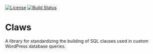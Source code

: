 [![License](https://img.shields.io/badge/license-GPL_v2%2B-blue.svg?style=flat-square)](http://opensource.org/licenses/GPL-2.0)
[![Build Status](https://img.shields.io/travis/AffiliateWP/claws/master.svg?style=flat-square)](https://travis-ci.org/AffiliateWP/claws)

# Claws
A library for standardizing the building of SQL clauses used in custom WordPress database queries.

